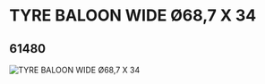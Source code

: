 # TYRE BALOON WIDE Ø68,7 X 34
## 61480
![TYRE BALOON WIDE Ø68,7 X 34](https://lc-www-live-s.legocdn.com/media/bricks/5/2/4539110.jpg)